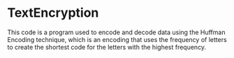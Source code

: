 # TextEncryption
 This code is a program used to encode and decode data using the Huffman Encoding technique, which is an encoding that uses the frequency of letters to create the shortest code for the letters with the highest frequency.

